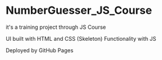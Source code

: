# NumberGuesser_JS_Course

it's a training project through JS Course

UI built with HTML and CSS (Skeleton) Functionality with JS

Deployed by GitHub Pages
